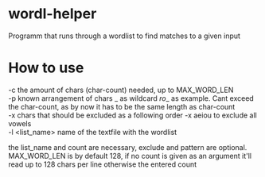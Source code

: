 # wordl-helper
Programm that runs through a wordlist to find matches to a given input

# How to use
-c <count> the amount of chars (char-count) needed, up to MAX_WORD_LEN  
-p <pattern> known arrangement of chars _ as wildcard _ro__ as example. Cant exceed the char-count, as by now it has to be the same length as char-count  
-x <chars> chars that should be excluded as a following order -x aeiou to exclude all vowels  
-l <list_name> name of the textfile with the wordlist  

  the list_name and count are necessary, exclude and pattern are optional.
MAX_WORD_LEN  is by default 128, if no count is given as an argument it'll read up to 128 chars per line otherwise the entered count
